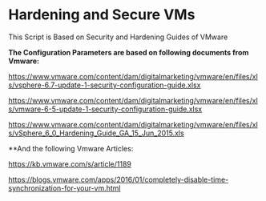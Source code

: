 # Hardening and Secure VMs
This Script is Based on Security and Hardening Guides of VMware

**The Configuration Parameters are based on following documents from Vmware:**

https://www.vmware.com/content/dam/digitalmarketing/vmware/en/files/xls/vsphere-6.7-update-1-security-configuration-guide.xlsx

https://www.vmware.com/content/dam/digitalmarketing/vmware/en/files/xls/vmware-6-5-update-1-security-configuration-guide.xlsx

https://www.vmware.com/content/dam/digitalmarketing/vmware/en/files/xls/vSphere_6_0_Hardening_Guide_GA_15_Jun_2015.xls


**And the following Vmware Articles:

https://kb.vmware.com/s/article/1189

https://blogs.vmware.com/apps/2016/01/completely-disable-time-synchronization-for-your-vm.html






